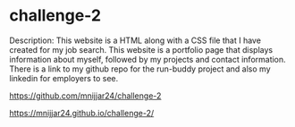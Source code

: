 ﻿# challenge-2
 
 Description: This website is a HTML along with a CSS file that I have created for my job search. This website is a portfolio page that displays information about myself, followed by my projects and contact information. There is a link to my github repo for the run-buddy project and also my linkedin for employers to see.
 
 https://github.com/mnijjar24/challenge-2
 
 https://mnijjar24.github.io/challenge-2/
 
 
